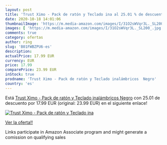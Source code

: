 ```yaml
---
layout: post
title: 'Trust Ximo - Pack de ratón y Teclado ina al 25.01 % de descuento'
date: 2020-10-18 14:01:06
thumbnailImage: 'https://m.media-amazon.com/images/I/31O2sWVqr3L._SL200_.jpg'
images: [ 'https://m.media-amazon.com/images/I/31O2sWVqr3L._SL200_.jpg' ]
comments: true
category: ofertas
author: ring
slug: 'B01FWBZPU6-es'
description:
actualPrice: 17.99 EUR
currency: EUR
price: 17.99
comparePrice: 23.99 EUR
inStock: true
prodname: 'Trust Ximo - Pack de ratón y Teclado inalámbricos  Negro'
country: 'es'
---
```


Está [Trust Ximo - Pack de ratón y Teclado inalámbricos  Negro](https://www.amazon.es/dp/B01FWBZPU6/?tag=tolees-21) con 25.01 de descuento por 17.99 EUR (original: 23.99 EUR) en el siguiente enlace!

[![Trust Ximo - Pack de ratón y Teclado ina](https://m.media-amazon.com/images/I/31O2sWVqr3L._SL200_.jpg)](https://www.amazon.es/dp/B01FWBZPU6/?tag=tolees-21)

[Ver la oferta!!](https://www.amazon.es/dp/B01FWBZPU6/?tag=tolees-21)

Links participate in Amazon Associate program and might generate a comission on qualifying sales



